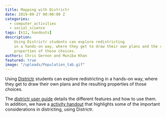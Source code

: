 ```yaml
---
title: Mapping with Districtr
date: 2019-09-27 00:00:00 Z
categories:
  - computer_activities
  - social_science
tags: [k12, handouts]
description:
    Using Districtr students can explore redistricting
    in a hands-on way, where they get to draw their own plans and the resulting
    properties of those choices. 
authors: Chris Gernon and Muniba Khan
featured: true
image: "/uploads/Population_tab.gif"
---
```


Using [Districtr](https://www.districtr.org) students can explore redistricting
in a hands-on way, where they get to draw their own plans and the resulting
properties of those choices.

The [districtr user guide](https://districtr.org/guide) details the different
features and how to use them.  In addition, we have a
[activity handout]({{site.baseurl}}/uploads/Districtr-worksheet.pdf) that
highlights some of the important considerations in districting, using Districtr.